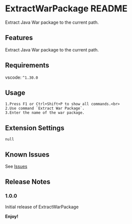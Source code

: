 # ExtractWarPackage README

Extract Java War package to the current path.

## Features

Extract Java War package to the current path.

## Requirements

vscode: `^1.30.0`

## Usage

    1.Press F1 or Ctrl+Shift+P to show all commands.<br>
    2.Use command `Extract War Package`.
    3.Enter the name of the war package.

## Extension Settings

`null`

## Known Issues

See [Issues](https://github.com/NENightElves/ExtractWarPackage/issues)

## Release Notes

### 1.0.0

Initial release of ExtractWarPackage

**Enjoy!**
